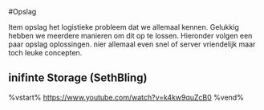 #Opslag

Item opslag het logistieke probleem dat we allemaal kennen. Gelukkig hebben we meerdere manieren om dit op te lossen.
Hieronder volgen een paar opslag oplossingen. nier allemaal even snel of server vriendelijk maar toch leuke concepten.




 
 
 
 





## inifinte Storage (SethBling)

%vstart% https://www.youtube.com/watch?v=k4kw9quZcB0 %vend%
